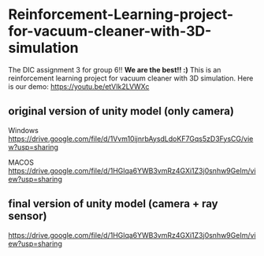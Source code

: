 # Reinforcement-Learning-project-for-vacuum-cleaner-with-3D-simulation

The DIC assignment 3 for group 6!! **We are the best!! :)** This is an reinforcement learning project for vacuum cleaner with 3D simulation. Here is our demo: https://youtu.be/etVIk2LVWXc

## original version of unity model (only camera)
Windows 
https://drive.google.com/file/d/1Vvm10ijnrbAysdLdoKF7Gqs5zD3FysCG/view?usp=sharing

MACOS 
https://drive.google.com/file/d/1HGlqa6YWB3vmRz4GXi1Z3j0snhw9GeIm/view?usp=sharing


## final version of unity model (camera + ray sensor)
https://drive.google.com/file/d/1HGlqa6YWB3vmRz4GXi1Z3j0snhw9GeIm/view?usp=sharing
